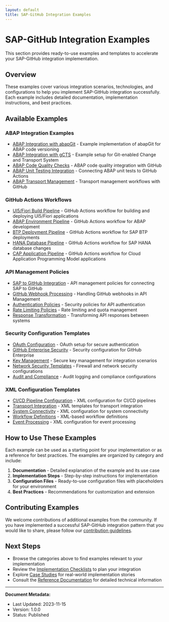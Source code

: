 ```yaml
---
layout: default
title: SAP-GitHub Integration Examples
---
```


# SAP-GitHub Integration Examples

This section provides ready-to-use examples and templates to accelerate your SAP-GitHub integration implementation.

## Overview

These examples cover various integration scenarios, technologies, and configurations to help you implement SAP-GitHub integration successfully. Each example includes detailed documentation, implementation instructions, and best practices.

## Available Examples

### ABAP Integration Examples

- [ABAP Integration with abapGit](abap-integration/abapgit-integration.md) - Example implementation of abapGit for ABAP code versioning
- [ABAP Integration with gCTS](abap-integration/gcts-integration.md) - Example setup for Git-enabled Change and Transport System
- [ABAP Code Quality Checks](abap-integration/code-quality-checks.md) - ABAP code quality integration with GitHub
- [ABAP Unit Testing Integration](abap-integration/unit-testing.md) - Connecting ABAP unit tests to GitHub Actions
- [ABAP Transport Management](abap-integration/transport-management.md) - Transport management workflows with GitHub

### GitHub Actions Workflows

- [UI5/Fiori Build Pipeline](github-actions/ui5-build-pipeline.md) - GitHub Actions workflow for building and deploying UI5/Fiori applications
- [ABAP Environment Pipeline](github-actions/abap-pipeline.md) - GitHub Actions workflow for ABAP development
- [BTP Deployment Pipeline](github-actions/btp-deployment-pipeline.md) - GitHub Actions workflow for SAP BTP deployments
- [HANA Database Pipeline](github-actions/hana-pipeline.md) - GitHub Actions workflow for SAP HANA database changes
- [CAP Application Pipeline](github-actions/cap-pipeline.md) - GitHub Actions workflow for Cloud Application Programming Model applications

### API Management Policies

- [SAP to GitHub Integration](api-management/sap-to-github.md) - API management policies for connecting SAP to GitHub
- [GitHub Webhook Processing](api-management/webhook-processing.md) - Handling GitHub webhooks in API Management
- [Authentication Policies](api-management/authentication-policies.md) - Security policies for API authentication
- [Rate Limiting Policies](api-management/rate-limiting.md) - Rate limiting and quota management
- [Response Transformation](api-management/response-transformation.md) - Transforming API responses between systems

### Security Configuration Templates

- [OAuth Configuration](security-config/oauth-configuration.md) - OAuth setup for secure authentication
- [GitHub Enterprise Security](security-config/github-enterprise-security.md) - Security configuration for GitHub Enterprise
- [Key Management](security-config/key-management.md) - Secure key management for integration scenarios
- [Network Security Templates](security-config/network-security.md) - Firewall and network security configurations
- [Audit and Compliance](security-config/audit-compliance.md) - Audit logging and compliance configurations

### XML Configuration Templates

- [CI/CD Pipeline Configuration](xml-config/cicd-pipeline.md) - XML configuration for CI/CD pipelines
- [Transport Integration](xml-config/transport-integration.md) - XML templates for transport integration
- [System Connectivity](xml-config/system-connectivity.md) - XML configuration for system connectivity
- [Workflow Definitions](xml-config/workflow-definitions.md) - XML-based workflow definitions
- [Event Processing](xml-config/event-processing.md) - XML configuration for event processing

## How to Use These Examples

Each example can be used as a starting point for your implementation or as a reference for best practices. The examples are organized by category and include:

1. **Documentation** - Detailed explanation of the example and its use case
2. **Implementation Steps** - Step-by-step instructions for implementation
3. **Configuration Files** - Ready-to-use configuration files with placeholders for your environment
4. **Best Practices** - Recommendations for customization and extension

## Contributing Examples

We welcome contributions of additional examples from the community. If you have implemented a successful SAP-GitHub integration pattern that you would like to share, please follow our [contribution guidelines](../CONTRIBUTING.md).

## Next Steps

- Browse the categories above to find examples relevant to your implementation
- Review the [Implementation Checklists](../docs/6-appendices/implementation-checklist.md) to plan your integration
- Explore [Case Studies](../docs/6-appendices/case-studies/index.md) for real-world implementation stories
- Consult the [Reference Documentation](../docs/5-reference/index.md) for detailed technical information

---

**Document Metadata:**
- Last Updated: 2023-11-15
- Version: 1.0.0
- Status: Published 